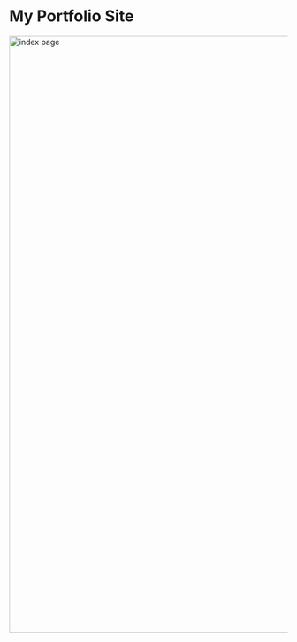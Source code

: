 <h1>My Portfolio Site</h1>
<image src='docs/images/index.png' width="720px" height="1080px" alt="index page"/>
